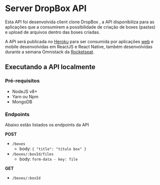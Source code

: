 # Server DropBox API

Esta API foi desenvolvida client clone DropBox , a API disponibiliza para as aplicações que a consumirem
a possíbilidade de criação de boxes (pastas) e upload de arquivos dentro das boxes criadas.

A API será publicada no [Heroku](https://www.heroku.com/) para ser consumida por aplicações [web](https://github.com/gabrielmq/rocketbox-web) e mobile desenvolvidas em ReactJS e React Native,
também desenvolvidas durante a semana Omnistack da [Rocketseat](https://rocketseat.com.br/).

## Executando a API localmente

### Pré-requisitos

- NodeJS v8+
- Yarn ou Npm
- MongoDB

### Endpoints

Abaixo estão listados os endpoints da API

**POST**

- `/boxes`
  - body: `{ "title": "título box" }`
- `/boxes/:boxId/files`
  - body: `form-data - key: file`

**GET**

- `/boxes/:boxId`
